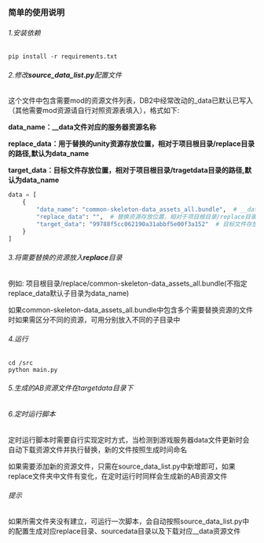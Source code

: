 ### 简单的使用说明
###### 1.安装依赖
```shell
pip install -r requirements.txt
```
###### 2.修改**source_data_list.py**配置文件
这个文件中包含需要mod的资源文件列表，DB2中经常改动的_data已默认已写入（其他需要mod资源请自行对照资源表填入），格式如下:

**data_name：__data文件对应的服务器资源名称**

**replace_data：用于替换的unity资源存放位置，相对于项目根目录/replace目录的路径,默认为data_name**

**target_data：目标文件存放位置，相对于项目根目录/tragetdata目录的路径,默认为data_name**

```python
data = [
    {
        "data_name": "common-skeleton-data_assets_all.bundle",  # __data对应的资源名称
        "replace_data": "",  # 替换资源存放位置，相对于项目根目录/replace目录的路径,不填默认为: 项目根目录/replace/{data_name}
        "target_data": "99788f5cc062190a31abbf5e00f3a152"  # 目标文件存放位置，相对于项目根目录/tragetdata目录的路径,不填默认为: 项目根目录/tragetdata/{data_name}
    }
]
```

###### 3.将需要替换的资源放入**replace**目录

例如: 项目根目录/replace/common-skeleton-data_assets_all.bundle(不指定replace_data默认子目录为data_name)

如果common-skeleton-data_assets_all.bundle中包含多个需要替换资源的文件时如果需区分不同的资源，可用分别放入不同的子目录中

###### 4.运行
```shell
cd /src
python main.py
```

###### 5.生成的AB资源文件在targetdata目录下
###### 6.定时运行脚本
定时运行脚本时需要自行实现定时方式，当检测到游戏服务器data文件更新时会自动下载资源文件并执行替换，新的文件按照生成时间命名

如果需要添加新的资源文件，只需在source_data_list.py中新增即可，如果replace文件夹中文件有变化，在定时运行时同样会生成新的AB资源文件

###### 提示
如果所需文件夹没有建立，可运行一次脚本，会自动按照source_data_list.py中的配置生成对应replace目录、sourcedata目录以及下载对应__data资源文件